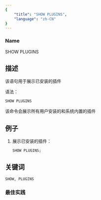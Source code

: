 ```yaml
---
{
    "title": "SHOW PLUGINS",
    "language": "zh-CN"
}
---
```


<!--
Licensed to the Apache Software Foundation (ASF) under one
or more contributor license agreements.  See the NOTICE file
distributed with this work for additional information
regarding copyright ownership.  The ASF licenses this file
to you under the Apache License, Version 2.0 (the
"License"); you may not use this file except in compliance
with the License.  You may obtain a copy of the License at

  http://www.apache.org/licenses/LICENSE-2.0

Unless required by applicable law or agreed to in writing,
software distributed under the License is distributed on an
"AS IS" BASIS, WITHOUT WARRANTIES OR CONDITIONS OF ANY
KIND, either express or implied.  See the License for the
specific language governing permissions and limitations
under the License.
-->



### Name

SHOW PLUGINS

## 描述

该语句用于展示已安装的插件

语法：

```SQL
SHOW PLUGINS
```

该命令会展示所有用户安装的和系统内置的插件

## 例子

1. 展示已安装的插件：

    ```SQL
    SHOW PLUGINS;
    ```

## 关键词

    SHOW, PLUGINS

### 最佳实践

